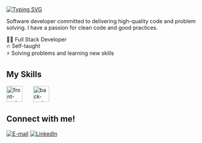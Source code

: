 [![Typing SVG](https://readme-typing-svg.demolab.com?font=Fira+Code&weight=600&size=25&pause=1000&color=1f6feb&random=false&width=435&height=40&lines=Ol%C3%A1%2C+eu+sou+o+Vinicius+Xavier!+%F0%9F%91%BE%F0%9F%93%9A%F0%9F%92%99)](https://git.io/typing-svg)

<p>
  Software developer committed to delivering high-quality code and problem solving. I have a passion for clean code and good practices.
</p>

👨‍💻 Full Stack Developer <br>
🔥 Self-taught <br>
⚡ Solving problems and learning new skills <br>

<h2>My Skills</h2>
<!-- [![My Skills](https://skillicons.dev/icons?i=react,js,ts,html,css,tailwind,materialui,redux)](https://skillicons.dev) &nbsp;&nbsp;&nbsp;&nbsp;&nbsp;
[![My Skills](https://skillicons.dev/icons?i=nodejs,express,sequelize,postgresql,mysql)](https://skillicons.dev) -->
<div align="left">
  <img src="https://skillicons.dev/icons?i=react,js,ts,html,css,tailwind,materialui,redux" height="42" alt="front-end stack" />
  &nbsp;&nbsp;&nbsp;&nbsp;&nbsp;
  <img src="https://skillicons.dev/icons?i=nodejs,express,sequelize,postgresql,mysql" height="42" alt="back-end stack" />
</div>

<h2>Connect with me!</h2>

[![E-mail](https://img.shields.io/badge/-Email-000?style=for-the-badge&logo=microsoft-outlook&logoColor=1f6feb&color:FFF)](mailto:vinicius-rodrigues2000@hotmail.com)
[![LinkedIn](https://img.shields.io/badge/-LinkedIn-000?style=for-the-badge&logo=linkedin&logoColor=1f6feb&color:FFF)](https://www.linkedin.com/in/vinicius-rodrigues-xavier)

<!-- <h2>GitHub Stats</h2>

![GitHub stats](https://github-readme-stats-git-masterrstaa-rickstaa.vercel.app/api?username=rxvinicius&hide_title=true&show_icons=true&include_all_commits=false&count_private=true&line_height=25&hide=issues&bg_color=000&title_color=1f6feb&text_color=FFF&border_radius=3&border_color=36123c&icon_color=1f6feb&theme=jolly)
[![Most Used Languages](https://github-readme-stats-git-masterrstaa-rickstaa.vercel.app/api/top-langs/?username=rxvinicius&line_height=10&card_width=290&layout=compact&hide_title=false&count_private=true&langs_count=4&show_icons=true&title_color=1f6feb&hide=html,css&bg_color=000&text_color=8B8B8B&border_radius=3&border_color=561760&count_private=true)](https://github.com/rxvinicius/github-readme-stats)
-->
